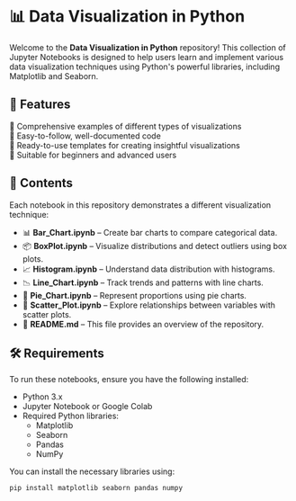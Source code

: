 # 📊 Data Visualization in Python

Welcome to the **Data Visualization in Python** repository! This collection of Jupyter Notebooks is designed to help users learn and implement various data visualization techniques using Python's powerful libraries, including Matplotlib and Seaborn.

## 📌 Features

🔹 Comprehensive examples of different types of visualizations  
🔹 Easy-to-follow, well-documented code  
🔹 Ready-to-use templates for creating insightful visualizations  
🔹 Suitable for beginners and advanced users  

## 📂 Contents

Each notebook in this repository demonstrates a different visualization technique:

- 📊 **Bar_Chart.ipynb** – Create bar charts to compare categorical data.
- 📦 **BoxPlot.ipynb** – Visualize distributions and detect outliers using box plots.
- 📈 **Histogram.ipynb** – Understand data distribution with histograms.
- 📉 **Line_Chart.ipynb** – Track trends and patterns with line charts.
- 🥧 **Pie_Chart.ipynb** – Represent proportions using pie charts.
- 🔵 **Scatter_Plot.ipynb** – Explore relationships between variables with scatter plots.
- 📜 **README.md** – This file provides an overview of the repository.

## 🛠 Requirements

To run these notebooks, ensure you have the following installed:

- Python 3.x
- Jupyter Notebook or Google Colab
- Required Python libraries:
  - Matplotlib
  - Seaborn
  - Pandas
  - NumPy

You can install the necessary libraries using:
```bash
pip install matplotlib seaborn pandas numpy
```



